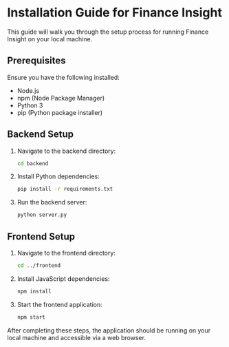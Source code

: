 
# Installation Guide for Finance Insight

This guide will walk you through the setup process for running Finance Insight on your local machine.

## Prerequisites

Ensure you have the following installed:
- Node.js
- npm (Node Package Manager)
- Python 3
- pip (Python package installer)

## Backend Setup

1. Navigate to the backend directory:
   ```bash
   cd backend
   ```

2. Install Python dependencies:
   ```bash
   pip install -r requirements.txt
   ```

3. Run the backend server:
   ```bash
   python server.py
   ```

## Frontend Setup

1. Navigate to the frontend directory:
   ```bash
   cd ../frontend
   ```

2. Install JavaScript dependencies:
   ```bash
   npm install
   ```

3. Start the frontend application:
   ```bash
   npm start
   ```

After completing these steps, the application should be running on your local machine and accessible via a web browser.
